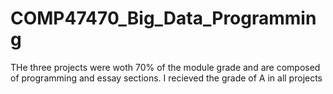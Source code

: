 # COMP47470_Big_Data_Programming
THe three projects were woth 70% of the module grade and are composed of programming and essay sections. I recieved the grade of A in all projects